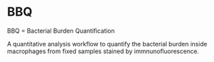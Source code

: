 # BBQ

BBQ = Bacterial Burden Quantification

A quantitative analysis workflow to quantify the bacterial burden inside macrophages from fixed samples stained by immnunofluorescence.
